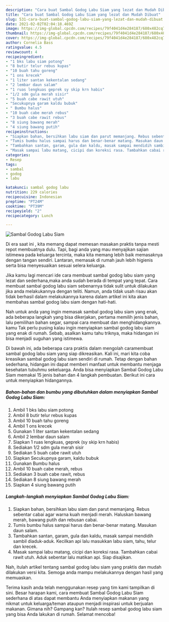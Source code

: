 ```yaml
---
description: "Cara buat Sambal Godog Labu Siam yang lezat dan Mudah Dibuat"
title: "Cara buat Sambal Godog Labu Siam yang lezat dan Mudah Dibuat"
slug: 531-cara-buat-sambal-godog-labu-siam-yang-lezat-dan-mudah-dibuat
date: 2021-02-02T02:04:18.469Z
image: https://img-global.cpcdn.com/recipes/79f4041d4e284187/680x482cq70/sambal-godog-labu-siam-foto-resep-utama.jpg
thumbnail: https://img-global.cpcdn.com/recipes/79f4041d4e284187/680x482cq70/sambal-godog-labu-siam-foto-resep-utama.jpg
cover: https://img-global.cpcdn.com/recipes/79f4041d4e284187/680x482cq70/sambal-godog-labu-siam-foto-resep-utama.jpg
author: Cornelia Bass
ratingvalue: 4.5
reviewcount: 4
recipeingredient:
- "1 bks labu siam potong"
- "8 butir telur rebus kupas"
- "10 buah tahu goreng"
- "1 ons krecek"
- "1 liter santan kekentalan sedang"
- "2 lembar daun salam"
- "1 ruas lengkuas geprek sy skip krn habis"
- "1/2 sdm gula merah sisir"
- "5 buah cabe rawit utuh"
- "Secukupnya garam kaldu bubuk"
- " Bumbu halus"
- "10 buah cabe merah rebus"
- "3 buah cabe rawit rebus"
- "8 siung bawang merah"
- "4 siung bawang putih"
recipeinstructions:
- "Siapkan bahan, bersihkan labu siam dan parut memanjang. Rebus sebentar cabai agar warna kuah menjadi merah. Haluskan bawang merah, bawang putih dan rebusan cabai."
- "Tumis bumbu halus sampai harus dan benar-benar matang. Masukan daun salam."
- "Tambahkan santan, garam, gula dan kaldu, masak sampai mendidih sambil diaduk-aduk. Kecilkan api lalu masukkan labu siam, tahu, telur dan krecek."
- "Masak sampai labu matang, cicipi dan koreksi rasa. Tambahkan cabai rawit utuh. Aduk sebentar lalu matikan api. Siap disajikan."
categories:
- Resep
tags:
- sambal
- godog
- labu

katakunci: sambal godog labu 
nutrition: 229 calories
recipecuisine: Indonesian
preptime: "PT24M"
cooktime: "PT39M"
recipeyield: "2"
recipecategory: Lunch

---
```



![Sambal Godog Labu Siam](https://img-global.cpcdn.com/recipes/79f4041d4e284187/680x482cq70/sambal-godog-labu-siam-foto-resep-utama.jpg)

Di era  saat ini , kita memang dapat memesan masakan praktis tanpa mesti repot membuatnya dulu. Tapi, bagi anda yang mau menyajikan sajian istimewa pada keluarga tercinta, maka kita memang lebih baik memasaknya dengan tangan sendiri. Lantaran, memasak di rumah jauh lebih higienis serta bisa menyesuaikan sesuai selera keluarga.

Jika kamu lagi mencari ide cara membuat sambal godog labu siam yang lezat dan sederhana,maka anda sudah berada di tempat yang tepat. Cara membuat sambal godog labu siam  sebenarnya tidak sulit untuk dilakukan jika anda melakukannya dengan teliti. Namun, anda tidak usah risau akan tidak berhasil dalam melakukannya 
karena dalam artikel ini kita akan membahas sambal godog labu siam dengan hati-hati.  



Nah untuk anda yang ingin memasak sambal godog labu siam yang enak, ada beberapa langkah yang bisa dikerjakan, pertama memilih jenis bahan, lalu pemilihan bahan segar, sampai cara membuat dan menghidangkannya. kamu Tak perlu pusing kalau ingin menyiapkan sambal godog labu siam yang enak di rumah. Sebab, asalkan kamu  tahu triknya, maka hidangan ini bisa menjadi suguhan yang istimewa.

Di bawah ini, ada beberapa cara praktis  dalam mengolah caramembuat sambal godog labu siam yang siap dikreasikan. Kali ini, mari kita coba kreasikan sambal godog labu siam sendiri di rumah. Tetap dengan bahan sederhana, hidangan ini dapat memberi manfaat untuk membantu menjaga kesehatan tubuhmu sekeluarga. Anda bisa menyiapkan Sambal Godog Labu Siam memakai 15 jenis bahan dan 4 langkah pembuatan. Berikut ini cara untuk menyiapkan hidangannya.

<!--inarticleads1-->

##### Bahan-bahan dan bumbu yang dibutuhkan dalam menyiapkan Sambal Godog Labu Siam:

1. Ambil 1 bks labu siam potong
1. Ambil 8 butir telur rebus kupas
1. Ambil 10 buah tahu goreng
1. Ambil 1 ons krecek
1. Gunakan 1 liter santan kekentalan sedang
1. Ambil 2 lembar daun salam
1. Siapkan 1 ruas lengkuas, geprek (sy skip krn habis)
1. Sediakan 1/2 sdm gula merah sisir
1. Sediakan 5 buah cabe rawit utuh
1. Siapkan Secukupnya garam, kaldu bubuk
1. Gunakan  Bumbu halus
1. Ambil 10 buah cabe merah, rebus
1. Sediakan 3 buah cabe rawit, rebus
1. Sediakan 8 siung bawang merah
1. Siapkan 4 siung bawang putih




<!--inarticleads2-->

##### Langkah-langkah menyiapkan Sambal Godog Labu Siam:

1. Siapkan bahan, bersihkan labu siam dan parut memanjang. Rebus sebentar cabai agar warna kuah menjadi merah. Haluskan bawang merah, bawang putih dan rebusan cabai.
1. Tumis bumbu halus sampai harus dan benar-benar matang. Masukan daun salam.
1. Tambahkan santan, garam, gula dan kaldu, masak sampai mendidih sambil diaduk-aduk. Kecilkan api lalu masukkan labu siam, tahu, telur dan krecek.
1. Masak sampai labu matang, cicipi dan koreksi rasa. Tambahkan cabai rawit utuh. Aduk sebentar lalu matikan api. Siap disajikan.




Nah, itulah artikel tentang  sambal godog labu siam  yang praktis dan mudah dilakukan versi kita. Semoga anda mampu melakukannya dengan hasil yang memuaskan. 

Terima kasih anda telah menggunakan resep yang tim kami tampilkan di sini. Besar harapan kami, cara membuat  Sambal Godog Labu Siam sederhana di atas dapat membantu Anda menyiapkan makanan yang nikmat untuk keluarga/teman ataupun menjadi inspirasi untuk berjualan makanan. Gimana nih? Gampang kan? Itulah resep sambal godog labu siam yang bisa Anda lakukan di rumah. Selamat mencoba!

